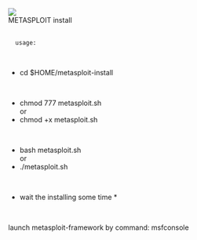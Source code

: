 <html> 
 <body> 
<img src='https://d.top4top.io/p_21675ih5y0.gif'> 
<br>
  <head> 
METASPLOIT install
  </head>
<br>
<br> 

      usage:
<br> 


* cd $HOME/metasploit-install
<br> 

  * chmod 777 metasploit.sh  
        or
  * chmod +x metasploit.sh
<br> 

* bash metasploit.sh  
        or
* ./metasploit.sh
<br> 

   * wait the installing some time *
<br> 

launch metasploit-framework by command: msfconsole

